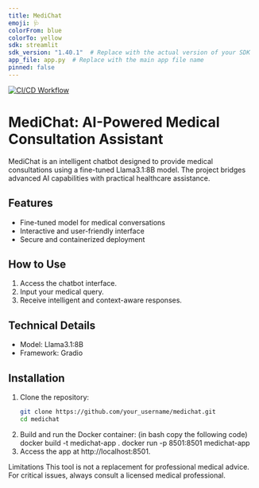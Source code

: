 ```yaml
---
title: MediChat
emoji: 🩺
colorFrom: blue
colorTo: yellow
sdk: streamlit  
sdk_version: "1.40.1"  # Replace with the actual version of your SDK
app_file: app.py  # Replace with the main app file name
pinned: false
---
```


[![CI/CD Workflow](https://github.com/hussein88al88amouri/medichat_assignment/actions/workflows/deploy.yml/badge.svg)](https://github.com/hussein88al88amouri/medichat_assignment/actions/workflows/deploy.yml)

# MediChat: AI-Powered Medical Consultation Assistant

MediChat is an intelligent chatbot designed to provide medical consultations using a fine-tuned Llama3.1:8B model. The project bridges advanced AI capabilities with practical healthcare assistance.

## Features
- Fine-tuned model for medical conversations
- Interactive and user-friendly interface
- Secure and containerized deployment

## How to Use
1. Access the chatbot interface.
2. Input your medical query.
3. Receive intelligent and context-aware responses.

## Technical Details
- Model: Llama3.1:8B
- Framework: Gradio

## Installation
1. Clone the repository:
   ```bash
   git clone https://github.com/your_username/medichat.git
   cd medichat
2. Build and run the Docker container: (in bash copy the following code)
   docker build -t medichat-app .
   docker run -p 8501:8501 medichat-app
3. Access the app at http://localhost:8501.

Limitations
This tool is not a replacement for professional medical advice.
For critical issues, always consult a licensed medical professional.

